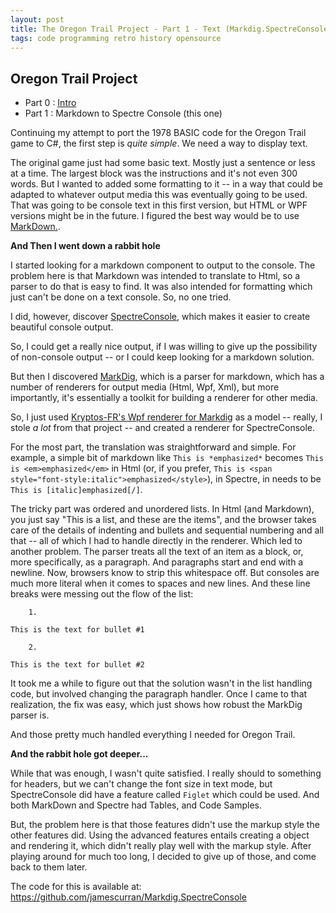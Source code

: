 ```yaml
---
layout: post
title: The Oregon Trail Project - Part 1 - Text (Markdig.SpectreConsole)
tags: code programming retro history opensource
---
```


Oregon Trail Project
--------------------
 - Part 0 : [Intro](https://honestillusion.com/blog/2023/11/07/oregon-trail-project-intro/)
 - Part 1 : Markdown to Spectre Console (this one)

Continuing my attempt to port the 1978 BASIC code for the Oregon Trail game to C#, the first step is *quite simple*. We need a way to display text.  

The original game just had some basic text.  Mostly just a sentence or less at a time.  The largest block was the instructions and it's not even 300 words. But I wanted to added some formatting to it -- in a way that could be adapted to whatever output media this was eventually going to be used.  That was going to be console text in this first version, but HTML or WPF versions might be in the future.  I figured the best way would be to use [MarkDown.](https://en.wikipedia.org/wiki/Markdown).

**And Then I went down a rabbit hole**

I started looking for a markdown component to output to the console. The problem here is that Markdown was intended to translate to Html, so a parser to do that is easy to find. It was also intended for formatting which just can't be done on a text console.  So, no one tried.

I did, however, discover [SpectreConsole](https://github.com/spectreconsole/spectre.console), which makes it easier to create beautiful console output.

So, I could get a really nice output, if I was willing to give up the possibility of non-console output -- or I could keep looking for a markdown solution. 

But then I discovered [MarkDig](https://github.com/xoofx/markdig), which is a parser for markdown, which has a number of renderers for output media (Html, Wpf, Xml), but more importantly, it's essentially a toolkit for building a renderer for other media.

So, I just used [Kryptos-FR's Wpf renderer for Markdig](https://github.com/Kryptos-FR/markdig.wpf) as a model -- really, I stole *a lot* from that project -- and created a renderer for SpectreConsole.  

For the most part, the translation was straightforward and simple.  For example, a simple bit of markdown like `This is *emphasized*` becomes `This is <em>emphasized</em>` in Html (or, if you prefer, `This is <span style="font-style:italic">emphasized</style>`), in Spectre, in needs to be `This is [italic]emphasized[/]`.

The tricky part was ordered and unordered lists.  In Html (and Markdown), you just say "This is a list, and these are the items", and the browser takes care of the details of indenting and bullets and sequential numbering and all that -- all of which I had to handle directly in the renderer. Which led to another problem.  The parser treats all the text of an item as a block, or, more specifically, as a paragraph. And paragraphs start and end with a newline.  Now, browsers know to strip this whitespace off. But consoles are much more literal when it comes to spaces and new lines. And these line breaks were messing out the flow of the list:

        1.

    This is the text for bullet #1

        2.

    This is the text for bullet #2

It took me a while to figure out that the solution wasn't in the list handling code, but involved changing the paragraph handler.  Once I came to that realization, the fix was easy, which just shows how robust the MarkDig parser is.

And those pretty much handled everything I needed for Oregon Trail.

**And the rabbit hole got deeper...**

While that was enough, I wasn't quite satisfied. I really should to something for headers, but we can't change the font size in text mode, but SpectreConsole did have a feature called `Figlet` which could be used.  And both MarkDown and Spectre had Tables, and Code Samples.

But, the problem here is that those features didn't use the markup style the other features did. Using the advanced features entails creating a object and rendering it, which didn't really play well with the markup style.  After playing around for much too long, I decided to give up of those, and come back to them later.

The code for this is available at: https://github.com/jamescurran/Markdig.SpectreConsole 

